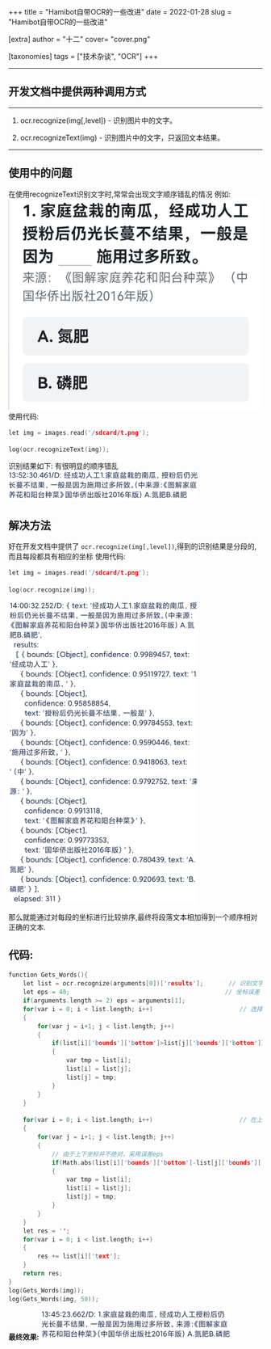 +++ title = "Hamibot自带OCR的一些改进" date = 2022-01-28 slug = "Hamibot自带OCR的一些改进"

[extra] author = "十二" cover= "cover.png"

[taxonomies] tags = ["技术杂谈", "OCR"] +++
 

---


## 开发文档中提供两种调用方式
---

 1.  ocr.recognize(img[,level]) - 识别图片中的文字。

2. ocr.recognizeText(img) - 识别图片中的文字，只返回文本结果。

---

## 使用中的问题
在使用recognizeText识别文字时,常常会出现文字顺序错乱的情况
例如:![请添加图片描述](t.png)
使用代码:

```cpp
let img = images.read('/sdcard/t.png');

log(ocr.recognizeText(img));
```
识别结果如下: 有很明显的顺序错乱
![在这里插入图片描述](0.png)

## 解决方法
好在开发文档中提供了 `ocr.recognize(img[,level])`,得到的识别结果是分段的,而且每段都具有相应的坐标
使用代码:

```cpp
let img = images.read('/sdcard/t.png');

log(ocr.recognize(img));
```

![在这里插入图片描述](1.png)

那么就能通过对每段的坐标进行比较排序,最终将段落文本相加得到一个顺序相对正确的文本.

## 代码:

```cpp
function Gets_Words(){
    let list = ocr.recognize(arguments[0])['results'];       // 识别文字，并得到results
    let eps = 40;                                           // 坐标误差
    if(arguments.length >= 2) eps = arguments[1];
    for(var i = 0; i < list.length; i++)                        // 选择排序对上下排序,复杂度O(N²)但一般list的长度较短只需几十次运算
    {
        for(var j = i+1; j < list.length; j++)
        {
            if(list[i]['bounds']['bottom']>list[j]['bounds']['bottom'])
            {
                var tmp = list[i];
                list[i] = list[j];
                list[j] = tmp;
            }
        }
    }

    for(var i = 0; i < list.length; i++)                        // 在上下排序完成后，进行左右排序
    {
        for(var j = i+1; j < list.length; j++)
        {
            // 由于上下坐标并不绝对，采用误差eps
            if(Math.abs(list[i]['bounds']['bottom']-list[j]['bounds']['bottom']) < eps && list[i]['bounds']['left'] > list[j]['bounds']['left'])
            {
                var tmp = list[i];
                list[i] = list[j];
                list[j] = tmp;
            }
        }
    }
    let res = '';
    for(var i = 0; i < list.length; i++)
    {
        res += list[i]['text'];
    }
    return res;
}
log(Gets_Words(img));
log(Gets_Words(img, 50));

```
**最终效果:**
![在这里插入图片描述](2.png)
